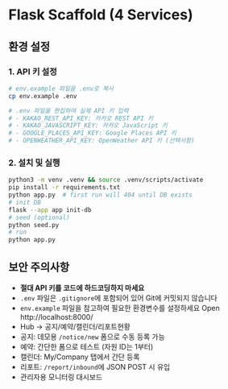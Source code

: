 
# Flask Scaffold (4 Services)

## 환경 설정

### 1. API 키 설정
```bash
# env.example 파일을 .env로 복사
cp env.example .env

# .env 파일을 편집하여 실제 API 키 입력
# - KAKAO_REST_API_KEY: 카카오 REST API 키
# - KAKAO_JAVASCRIPT_KEY: 카카오 JavaScript 키  
# - GOOGLE_PLACES_API_KEY: Google Places API 키
# - OPENWEATHER_API_KEY: OpenWeather API 키 (선택사항)
```

### 2. 설치 및 실행
```bash
python3 -m venv .venv && source .venv/scripts/activate
pip install -r requirements.txt
python app.py  # first run will 404 until DB exists
# init DB
flask --app app init-db
# seed (optional)
python seed.py
# run
python app.py
```

## 보안 주의사항
- **절대 API 키를 코드에 하드코딩하지 마세요**
- `.env` 파일은 `.gitignore`에 포함되어 있어 Git에 커밋되지 않습니다
- `env.example` 파일을 참고하여 필요한 환경변수를 설정하세요
Open http://localhost:8000/
- Hub → 공지/예약/캘린더/리포트현황
- 공지: 데모용 `/notice/new` 폼으로 수동 등록 가능
- 예약: 간단한 폼으로 테스트 (자원 ID는 1부터)
- 캘린더: My/Company 탭에서 간단 등록
- 리포트: `/report/inbound`에 JSON POST 시 유입
- 관리자용 모니터링 대시보드
